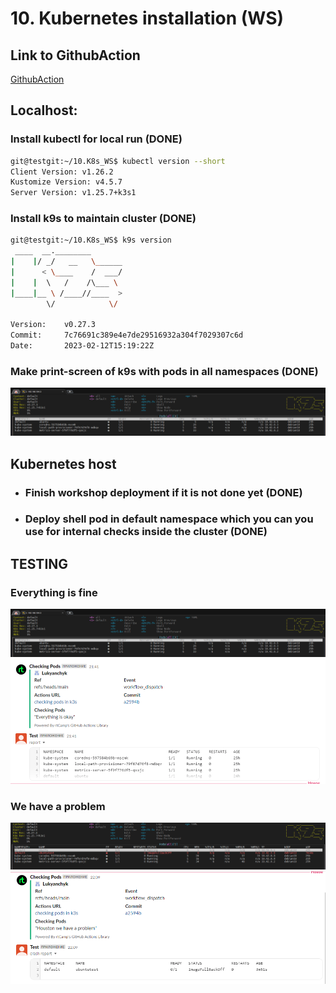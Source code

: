 # 10. Kubernetes installation (WS)

## Link to GithubAction
[GithubAction](https://github.com/Lukyanchyk/Kuber/actions/workflows/check_access.yaml)

## Localhost: ##

### Install kubectl for local run (DONE)  ###
```bash
git@testgit:~/10.K8s_WS$ kubectl version --short
Client Version: v1.26.2
Kustomize Version: v4.5.7
Server Version: v1.25.7+k3s1
```
### Install k9s to maintain cluster (DONE) ###
```bash
git@testgit:~/10.K8s_WS$ k9s version
 ____  __.________
|    |/ _/   __   \______
|      < \____    /  ___/
|    |  \   /    /\___ \
|____|__ \ /____//____  >
        \/            \/

Version:    v0.27.3
Commit:     7c76691c389e4e7de29516932a304f7029307c6d
Date:       2023-02-12T15:19:22Z
```

### Make print-screen of k9s with pods in all namespaces (DONE) ###
![all namespases](not_faild_pod.PNG)

## Kubernetes host ## 
* ### Finish workshop deployment if it is not done yet (DONE) ### 
* ### Deploy shell pod in default namespace which you can you use for internal checks inside the cluster (DONE)  ###

## TESTING ##

### Everything is fine ###
![fine](not_faild_pod.PNG)
![notification_fine](notification_good.PNG)

### We have a problem ###
![problev](faild_pod.PNG)
![notification_error](notification_error.PNG)